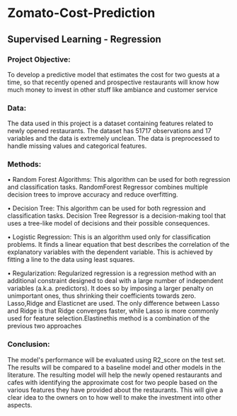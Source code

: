 # Zomato-Cost-Prediction 

## Supervised Learning - Regression


### Project Objective:
To develop a predictive model that estimates the cost for two guests at a time, so that recently opened and prospective restaurants will know how much money to invest in other stuff like ambiance and customer service


### Data:
The data used in this project is a dataset containing features related to newly opened restaurants. The dataset has 51717 observations and 17 variables and the data is extremely unclean.  The data is preprocessed to handle missing values and categorical features.


### Methods:
• Random Forest Algorithms: This algorithm can be used for both regression and classification tasks. RandomForest Regressor combines multiple decision trees to improve accuracy and reduce overfitting.

• Decision Tree: This algorithm can be used for both regression and classification tasks. Decision Tree Regressor is a decision-making tool that uses a tree-like model of decisions and their possible consequences.

• Logistic Regression: This is an algorithm used only for classification problems. It finds a linear equation that best describes the correlation of the explanatory variables with the dependent variable. This is achieved by fitting a line to the data using least squares.

• Regularization: Regularized regression is a regression method with an additional constraint designed to deal with a large number of independent variables (a.k.a. predictors). It does so by imposing a larger penalty on unimportant ones, thus shrinking their coefficients towards zero. Lasso,Ridge and Elasticnet are used. The only difference between Lasso and Ridge is that Ridge converges faster, while Lasso is more commonly used for feature selection.Elastinethis method is a combination of the previous two approaches


### Conclusion:
The model's performance will be evaluated using R2_score on the test set. The results will be compared to a baseline model and other models in the literature. The resulting model will help the newly opened restaurants and cafes with identifying the approximate cost for two people based on the various features they have provided about the restaurants. This will give a clear idea to the owners on to how well to make the investment into other aspects. 
